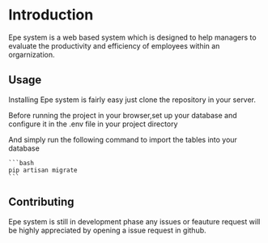   # Introduction

  Epe system is a web based system which is designed to help managers to evaluate the productivity and efficiency of employees within an orgarnization.

  ## Usage

  Installing Epe system is fairly easy just clone the repository in your server.
  
  Before running the project in your browser,set up your database and configure it in the .env file in your project directory

  And simply run the following command to import the tables into your database

    ```bash
    pip artisan migrate
    ```

 ## Contributing

   Epe system is still in development phase any issues or feauture request will be highly appreciated by opening a issue request in github.


